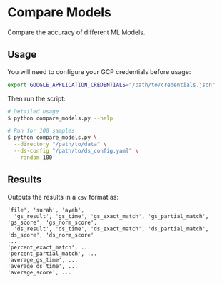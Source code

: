 # Compare Models

Compare the accuracy of different ML Models.

## Usage

You will need to configure your GCP credentials before usage:

```sh
export GOOGLE_APPLICATION_CREDENTIALS="/path/to/credentials.json"
```

Then run the script:

```sh
# Detailed usage
$ python compare_models.py --help

# Run for 100 samples
$ python compare_models.py \
  --directory "/path/to/data" \
  --ds-config "/path/to/ds_config.yaml" \
  --random 100
```

## Results

Outputs the results in a `csv` format as:

```csv
'file', 'surah', 'ayah',
  'gs_result', 'gs_time', 'gs_exact_match', 'gs_partial_match', 'gs_score', 'gs_norm_score',
  'ds_result', 'ds_time', 'ds_exact_match', 'ds_partial_match', 'ds_score', 'ds_norm_score'
...
'percent_exact_match', ...
'percent_partial_match', ...
'average_gs_time', ...
'average_ds_time', ...
'average_score', ...
```
